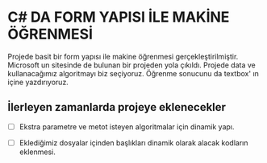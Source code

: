 # C# DA FORM YAPISI İLE MAKİNE ÖĞRENMESİ 

Projede basit bir form yapısı ile makine öğrenmesi gerçekleştirilmiştir. Microsoft un sitesinde de bulunan bir projeden yola çıkıldı. Projede data ve kullanacağımız algoritmayı biz seçiyoruz. Öğrenme sonucunu da textbox' ın içine yazdırıyoruz. 

## İlerleyen zamanlarda projeye eklenecekler

- [ ] Ekstra parametre ve metot isteyen algoritmalar için dinamik yapı.
- [ ] Eklediğimiz dosyalar içinden başlıkları dinamik olarak alacak kodların eklenmesi.

